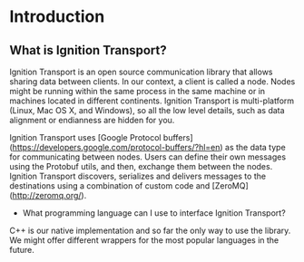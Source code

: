 # Introduction

## What is Ignition Transport?

Ignition Transport is an open source communication library that allows sharing
data between clients. In our context, a client is called a node. Nodes might
be running within the same process in the same machine or in machines located in
different continents. Ignition Transport is multi-platform (Linux, Mac OS X, and
Windows), so all the low level details, such as data alignment or endianness are
hidden for you.

Ignition Transport uses [Google Protocol buffers] 
(https://developers.google.com/protocol-buffers/?hl=en) as the data type for
communicating between nodes. Users can define their own messages using the
Protobuf utils, and then, exchange them between the nodes. Ignition Transport
discovers, serializes and delivers messages to the destinations using a
combination of custom code and [ZeroMQ] (http://zeromq.org/).

 * What programming language can I use to interface Ignition Transport?

C++ is our native implementation and so far the only way to use the library. 
We might offer different wrappers for the most popular languages in the future.
